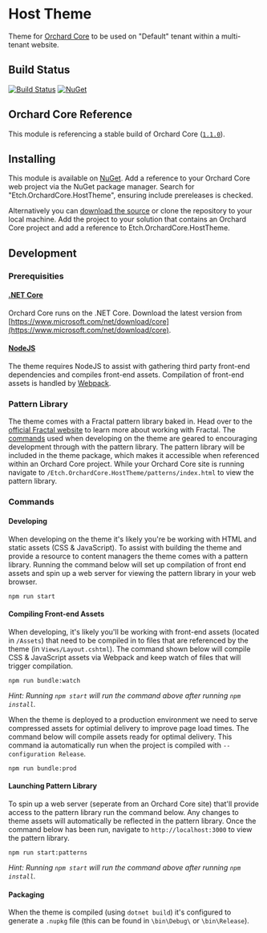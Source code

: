 # Host Theme

Theme for [Orchard Core](https://github.com/orchardcms/OrchardCore) to be used on "Default" tenant within a multi-tenant website.

## Build Status

[![Build Status](https://secure.travis-ci.org/etchuk/Etch.OrchardCore.HostTheme.png?branch=master)](http://travis-ci.org/etchuk/Etch.OrchardCore.HostTheme) [![NuGet](https://img.shields.io/nuget/v/Etch.OrchardCore.HostTheme.svg)](https://www.nuget.org/packages/Etch.OrchardCore.HostTheme)

## Orchard Core Reference

This module is referencing a stable build of Orchard Core ([`1.1.0`](https://www.nuget.org/packages/OrchardCore.Module.Targets/1.1.0)).

## Installing

This module is available on [NuGet](https://www.nuget.org/packages/Etch.OrchardCore.HostTheme). Add a reference to your Orchard Core web project via the NuGet package manager. Search for "Etch.OrchardCore.HostTheme", ensuring include prereleases is checked.

Alternatively you can [download the source](https://github.com/etchuk/Etch.OrchardCore.HostTheme/archive/master.zip) or clone the repository to your local machine. Add the project to your solution that contains an Orchard Core project and add a reference to Etch.OrchardCore.HostTheme.

## Development

### Prerequisities

#### [.NET Core](https://docs.microsoft.com/en-us/dotnet/core/)

Orchard Core runs on the .NET Core. Download the latest version from [https://www.microsoft.com/net/download/core](https://www.microsoft.com/net/download/core).

#### [NodeJS](https://nodejs.org/en/)

The theme requires NodeJS to assist with gathering third party front-end dependencies and compiles front-end assets. Compilation of front-end assets is handled by [Webpack](https://webpack.js.org/).

### Pattern Library

The theme comes with a Fractal pattern library baked in. Head over to the [official Fractal website](https://fractal.build/) to learn more about working with Fractal. The [commands](/#commands) used when developing on the theme are geared to encouraging development through with the pattern library. The pattern library will be included in the theme package, which makes it accessible when referenced within an Orchard Core project. While your Orchard Core site is running navigate to `/Etch.OrchardCore.HostTheme/patterns/index.html` to view the pattern library.

### Commands

#### Developing

When developing on the theme it's likely you're be working with HTML and static assets (CSS & JavaScript). To assist with building the theme and provide a resource to content managers the theme comes with a pattern library. Running the command below will set up compilation of front end assets and spin up a web server for viewing the pattern library in your web browser.

    npm run start

#### Compiling Front-end Assets

When developing, it's likely you'll be working with front-end assets (located in `/Assets`) that need to be compiled in to files that are referenced by the theme (in `Views/Layout.cshtml`). The command shown below will compile CSS & JavaScript assets via Webpack and keep watch of files that will trigger compilation.

    npm run bundle:watch

_Hint: Running `npm start` will run the command above after running `npm install`._

When the theme is deployed to a production environment we need to serve compressed assets for optimial delivery to improve page load times. The command below will compile assets ready for optimal delivery. This command ia automatically run when the project is compiled with `--configuration Release`.

    npm run bundle:prod

#### Launching Pattern Library

To spin up a web server (seperate from an Orchard Core site) that'll provide access to the pattern library run the command below. Any changes to theme assets will automatically be reflected in the pattern library. Once the command below has been run, navigate to `http://localhost:3000` to view the pattern library.

    npm run start:patterns

_Hint: Running `npm start` will run the command above after running `npm install`._

#### Packaging

When the theme is compiled (using `dotnet build`) it's configured to generate a `.nupkg` file (this can be found in `\bin\Debug\` or `\bin\Release`).
